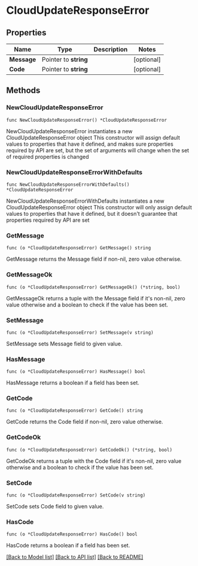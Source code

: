 # CloudUpdateResponseError

## Properties

Name | Type | Description | Notes
------------ | ------------- | ------------- | -------------
**Message** | Pointer to **string** |  | [optional] 
**Code** | Pointer to **string** |  | [optional] 

## Methods

### NewCloudUpdateResponseError

`func NewCloudUpdateResponseError() *CloudUpdateResponseError`

NewCloudUpdateResponseError instantiates a new CloudUpdateResponseError object
This constructor will assign default values to properties that have it defined,
and makes sure properties required by API are set, but the set of arguments
will change when the set of required properties is changed

### NewCloudUpdateResponseErrorWithDefaults

`func NewCloudUpdateResponseErrorWithDefaults() *CloudUpdateResponseError`

NewCloudUpdateResponseErrorWithDefaults instantiates a new CloudUpdateResponseError object
This constructor will only assign default values to properties that have it defined,
but it doesn't guarantee that properties required by API are set

### GetMessage

`func (o *CloudUpdateResponseError) GetMessage() string`

GetMessage returns the Message field if non-nil, zero value otherwise.

### GetMessageOk

`func (o *CloudUpdateResponseError) GetMessageOk() (*string, bool)`

GetMessageOk returns a tuple with the Message field if it's non-nil, zero value otherwise
and a boolean to check if the value has been set.

### SetMessage

`func (o *CloudUpdateResponseError) SetMessage(v string)`

SetMessage sets Message field to given value.

### HasMessage

`func (o *CloudUpdateResponseError) HasMessage() bool`

HasMessage returns a boolean if a field has been set.

### GetCode

`func (o *CloudUpdateResponseError) GetCode() string`

GetCode returns the Code field if non-nil, zero value otherwise.

### GetCodeOk

`func (o *CloudUpdateResponseError) GetCodeOk() (*string, bool)`

GetCodeOk returns a tuple with the Code field if it's non-nil, zero value otherwise
and a boolean to check if the value has been set.

### SetCode

`func (o *CloudUpdateResponseError) SetCode(v string)`

SetCode sets Code field to given value.

### HasCode

`func (o *CloudUpdateResponseError) HasCode() bool`

HasCode returns a boolean if a field has been set.


[[Back to Model list]](../README.md#documentation-for-models) [[Back to API list]](../README.md#documentation-for-api-endpoints) [[Back to README]](../README.md)


